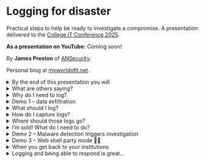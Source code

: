 # Logging for disaster
Practical steps to help be ready to investigate a compromise. A presentation delivered to the [College IT Conference 2025](https://citc.college/).

**As a presentation on YouTube:** Coming soon!

By **James Preston** of [ANSecurity](https://www.ansecurity.com/).

Personal blog at [myworldofit.net](https://myworldofit.net/).

<details>
<summary>By the end of this presentation you will</summary>

# By the end of this presentation you will
* Have direction on the creation of a logging policy.
* Understand the utility of logging in the context of incident response.
* Be able to identify essential, desirable, and optional log sources.
* Have options on how to obtain and store your logs.
* Be ready to log!

</details>

<details>
<summary>What are others saying?</summary>

# What are others saying?

## Center for Internet Security
* [https://www.cisecurity.org/](https://www.cisecurity.org/)
* [https://cas.docs.cisecurity.org/en/latest/source/Controls8/](https://cas.docs.cisecurity.org/en/latest/source/Controls8/)
* [https://www.cisecurity.org/insights/white-papers/audit-log-management-policy-template-for-cis-control-8](https://www.cisecurity.org/insights/white-papers/audit-log-management-policy-template-for-cis-control-8)

## National Cyber Security Centre (NCSC)
* [https://www.ncsc.gov.uk/collection/10-steps/logging-and-monitoring](https://www.ncsc.gov.uk/collection/10-steps/logging-and-monitoring)

## Vendor documentation
* [https://learn.microsoft.com/en-us/windows-server/identity/ad-ds/plan/security-best-practices/audit-policy-recommendations](https://learn.microsoft.com/en-us/windows-server/identity/ad-ds/plan/security-best-practices/audit-policy-recommendations)

</details>

<details>
<summary>Why do I need to log?</summary>

# Why do I need to log?
To answer questions, such as:
* Sophos detected a malicious program on a computer - where did it come from?
* Based on the data in a threat intel report have we been impacted?
* What files have been copied to the Internet from a computer?

But also...
* To identify the root cause of an incident (non-security related!).
* To comply with regulations.
* Generally a 'good idea'.

## Beware - rabbit hole ahead!
* Deception and honeypots.
* Log review.

</details>

<details>
<summary>Demo 1 – data exfiltration</summary>

# Demo 1 – data exfiltration

[Validato](https://validato.io/), manual exfiltration, and [Microsoft Defender EDR](https://www.microsoft.com/en-gb/security/business/endpoint-security/microsoft-defender-endpoint)

## Scenario setup
![Scenario setup 1](https://github.com/user-attachments/assets/011876f3-e0ec-4834-ab05-2f08a98ebd5e)

![Scenario setup 2](https://github.com/user-attachments/assets/25f0a188-1307-4d05-b2ad-b438dbd6a19d)

## Defenders point of view
![Data exfiltration-1](https://github.com/user-attachments/assets/e9e8f68f-c1ab-4b75-9c70-2fde80051620)

![Data exfiltration-2](https://github.com/user-attachments/assets/d6d0694d-e7f3-4adc-8521-2078346653c2)

![Data exfiltration-3](https://github.com/user-attachments/assets/c688dc20-a69b-411a-b7ac-3515d274aabf)

</details>

<details>
<summary>What should I log?</summary>

# What should I log?

## Data that'll be useful in forensic analysis
* New application process.
* DNS requests.
* URL requests.
* New/modified file and registry keys.
* Loading of drivers.
* Reading specific file types (e.g. .docx/.pdf/.xlsx).
* Script/command line interface use.

## Data that'll be useful in threat hunting
* [https://github.com/sophoslabs/IoCs](https://github.com/sophoslabs/IoCs)
* [https://github.com/PaloAltoNetworks/Unit42-Threat-Intelligence-Article-Information](https://github.com/PaloAltoNetworks/Unit42-Threat-Intelligence-Article-Information)
* [https://www.ncsc.gov.uk/section/keep-up-to-date/malware-analysis-reports](https://www.ncsc.gov.uk/section/keep-up-to-date/malware-analysis-reports)

* URLs.
* File hashes (MD5/SHA1/SHA256).
* File names and paths.
* IP addresses.
* Domains.

## Abnormal events
* AppLocker blocked the execution of a new application.
* Excessive requests to unauthorised web or file sharing services.
* Break glass account used... careful about to hit that rabbit hole.

## Sigma rules as inspiration
* [https://github.com/SigmaHQ/sigma](https://github.com/SigmaHQ/sigma)

</details>

<details>
<summary>How do I capture logs?</summary>

# How do I capture logs?

## Windows
* From Windows Event Logs, [NXLog CE](https://nxlog.co/products/nxlog-community-edition), 

## Linux


## Network appliances


## Cloud Services
* API connectors.
* 

</details>

<details>
<summary>Where should those logs go?</summary>

# Where should those logs go?
* Local storage
* Centralised storage
* Consider 'cloud' options

## Consider: authentication and encryption
* Network appliances don't always support both/either.
* May need to use some form of logging 'proxy'.
* If running a 'cloud' logging service the importance is even greater.
* Don't underestimate a threat actors resourcefulness, easy to generate sufficient logs to overwhelm a system.

## If storing on-premises consider
* Network level access controls to the log system.
* Authentication to the log system.
* Dependencies on systems that may be offline in an incident (compute, storage, networking, authentication).

## A recommendation for on-premises
* Place the server(s) in a dedicated 'logging' network.
* Restrict access into that network with a network firewall, broadly allow connections to the ports that logging agents talk to, restrict by source network/IP/user/device access to the management interface.
* Dedicated physical server or servers (3 smaller nodes in a cluster is better than 1 single node by itself).
* Strong authentication (phishing resistant) as the 'day to day' access, with a fallback to local authentication with a strong (long) passphrase.

# Volume vs value
* Firewall traffic logs - VERY high volume, low relative value
* DNS logs - high volume, low-medium relative value
  * But.... DNS is encrypted now
* 

</details>

<details>
<summary>I’m sold! What do I need to do?</summary>

# I’m sold! What do I need to do?

## But also don't forget to:

* Do maintenance! Don't let that logging system run out of disk space!
* Check all log sources are sending logs.
* Routine check that the times of systems are in sync.

## If you have the spare time:

* Conduct audit log reviews.
  * Perform some 'malicious' activities and then check that the logs you expect were captured.
    * [There is software that can help with this](https://validato.io/).
  * Use threat intel reports 

</details>

<details>
<summary>Demo 2 – Malware detection triggers investigation</summary>

# Demo 2 – Malware detection triggers investigation

[Validato](https://validato.io/), [Microsoft Defender](https://www.microsoft.com/en-gb/security/business/endpoint-security/microsoft-defender-endpoint), [LimaCharlie EDR](https://limacharlie.io/)

## Detection by Microsoft Defender

![Defender awakes!](https://github.com/user-attachments/assets/94c0b806-f8c4-44e1-a459-5160b5e5e520)

## Defenders point of view

![EDR-1](https://github.com/user-attachments/assets/b50da0d5-61b5-41ba-b26a-756d97d79a0f)

![EDR-2](https://github.com/user-attachments/assets/de3dc61b-7e56-40f6-a8df-43188afc6804)

![EDR-3](https://github.com/user-attachments/assets/fb4507aa-a751-4c13-91b2-199fa764280b)

![EDR-4](https://github.com/user-attachments/assets/a6d3d67b-f0c3-4494-8528-16906986a8c9)

![EDR-5](https://github.com/user-attachments/assets/d9edfc2a-71a8-448b-83b5-6ca4cc7a2485)

![EDR-6](https://github.com/user-attachments/assets/1ddf7fcd-87cb-4442-868d-433363bf46bf)

</details>

<details>
<summary>Demo 3 – Web shell party mode 🎉🥳</summary>

# Demo 3 – Web shell party mode 🎉🥳

[VirusTotal](https://www.virustotal.com/), [wordpress_shell.php](https://github.com/BlackArch/webshells/blob/master/php/wordpress_shell.php), [LimaCharlie EDR](https://limacharlie.io/).

## Web shell detected!
![WordPress webshell](https://github.com/user-attachments/assets/25948df7-6f00-4da6-a183-364a9ef1dc64)

## Threat actors point of view
![ifconfig](https://github.com/user-attachments/assets/9c28b361-6b57-4433-8d95-54f2f9623c6e)

![Or coninminer](https://github.com/user-attachments/assets/1c29f7ef-cac9-4bbb-bf6f-92792ab75efb)

## Defenders point of view
![INVESTIGATE!](https://github.com/user-attachments/assets/25b63902-b125-4707-befb-fa300d4e3e18)

![INVESTIGATE!!](https://github.com/user-attachments/assets/f4d496c2-ebe3-4a71-9722-9d2be86bf503)

![INVESTIGATE!!!](https://github.com/user-attachments/assets/b1623e7e-2fd4-47cb-8060-3297d41a84a4)

</details>

<details>
<summary>When you get back to your institutions</summary>

# When you get back to your institutions

</details>

<details>
<summary>Logging and being able to respond is great...</summary>

# Logging and being able to respond is great...

But a good defence is still a good defence.

* Decrypt!
* Outbound filtering!
* MFA (or even better strong authentication) everything!
* 

</details>
